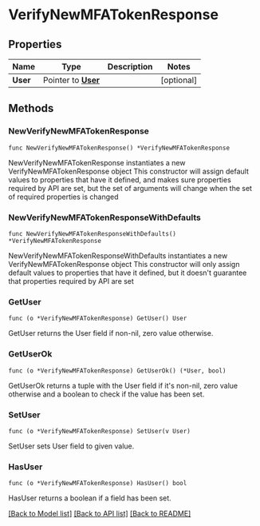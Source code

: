 # VerifyNewMFATokenResponse

## Properties

Name | Type | Description | Notes
------------ | ------------- | ------------- | -------------
**User** | Pointer to [**User**](User.md) |  | [optional] 

## Methods

### NewVerifyNewMFATokenResponse

`func NewVerifyNewMFATokenResponse() *VerifyNewMFATokenResponse`

NewVerifyNewMFATokenResponse instantiates a new VerifyNewMFATokenResponse object
This constructor will assign default values to properties that have it defined,
and makes sure properties required by API are set, but the set of arguments
will change when the set of required properties is changed

### NewVerifyNewMFATokenResponseWithDefaults

`func NewVerifyNewMFATokenResponseWithDefaults() *VerifyNewMFATokenResponse`

NewVerifyNewMFATokenResponseWithDefaults instantiates a new VerifyNewMFATokenResponse object
This constructor will only assign default values to properties that have it defined,
but it doesn't guarantee that properties required by API are set

### GetUser

`func (o *VerifyNewMFATokenResponse) GetUser() User`

GetUser returns the User field if non-nil, zero value otherwise.

### GetUserOk

`func (o *VerifyNewMFATokenResponse) GetUserOk() (*User, bool)`

GetUserOk returns a tuple with the User field if it's non-nil, zero value otherwise
and a boolean to check if the value has been set.

### SetUser

`func (o *VerifyNewMFATokenResponse) SetUser(v User)`

SetUser sets User field to given value.

### HasUser

`func (o *VerifyNewMFATokenResponse) HasUser() bool`

HasUser returns a boolean if a field has been set.


[[Back to Model list]](../README.md#documentation-for-models) [[Back to API list]](../README.md#documentation-for-api-endpoints) [[Back to README]](../README.md)


